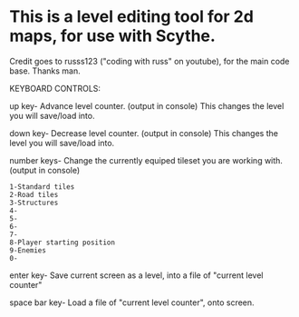 # This is a level editing tool for 2d maps, for use with Scythe.
Credit goes to russs123 ("coding with russ" on youtube), for the main code base. Thanks man.

KEYBOARD CONTROLS:

up key- Advance level counter. (output in console)
	This changes the level you will save/load into.

down key- Decrease level counter. (output in console)
	This changes the level you will save/load into.

number keys- Change the currently equiped tileset you are working with.(output in console)

	1-Standard tiles
	2-Road tiles
	3-Structures
	4-
	5-
	6-
	7-
	8-Player starting position
	9-Enemies
	0-

enter key- Save current screen as a level, into a file of "current level counter"

space bar key- Load a file of "current level counter", onto screen.